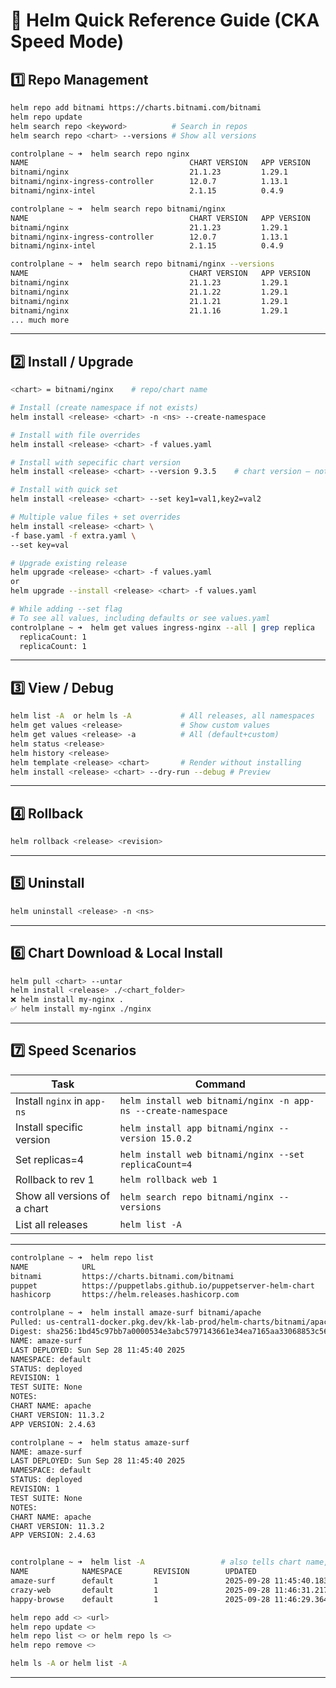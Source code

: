 # 🏹 **Helm Quick Reference Guide (CKA Speed Mode)**

## **1️⃣ Repo Management**

```bash
helm repo add bitnami https://charts.bitnami.com/bitnami
helm repo update
helm search repo <keyword>          # Search in repos
helm search repo <chart> --versions # Show all versions
```

```bash
controlplane ~ ➜  helm search repo nginx
NAME                                    CHART VERSION   APP VERSION     DESCRIPTION                                       
bitnami/nginx                           21.1.23         1.29.1          NGINX Open Source is a web server that can be a...
bitnami/nginx-ingress-controller        12.0.7          1.13.1          NGINX Ingress Controller is an Ingress controll...
bitnami/nginx-intel                     2.1.15          0.4.9           DEPRECATED NGINX Open Source for Intel is a lig...

controlplane ~ ➜  helm search repo bitnami/nginx
NAME                                    CHART VERSION   APP VERSION     DESCRIPTION                                       
bitnami/nginx                           21.1.23         1.29.1          NGINX Open Source is a web server that can be a...
bitnami/nginx-ingress-controller        12.0.7          1.13.1          NGINX Ingress Controller is an Ingress controll...
bitnami/nginx-intel                     2.1.15          0.4.9           DEPRECATED NGINX Open Source for Intel is a lig...

controlplane ~ ➜  helm search repo bitnami/nginx --versions            # not version
NAME                                    CHART VERSION   APP VERSION     DESCRIPTION                                       
bitnami/nginx                           21.1.23         1.29.1          NGINX Open Source is a web server that can be a...
bitnami/nginx                           21.1.22         1.29.1          NGINX Open Source is a web server that can be a...
bitnami/nginx                           21.1.21         1.29.1          NGINX Open Source is a web server that can be a...
bitnami/nginx                           21.1.16         1.29.1          NGINX Open Source is a web server that can be a...
... much more
```

---

## **2️⃣ Install / Upgrade**

```bash
<chart> = bitnami/nginx    # repo/chart name

# Install (create namespace if not exists)
helm install <release> <chart> -n <ns> --create-namespace

# Install with file overrides
helm install <release> <chart> -f values.yaml

# Install with sepecific chart version
helm install <release> <chart> --version 9.3.5    # chart version — not the application (app) version

# Install with quick set
helm install <release> <chart> --set key1=val1,key2=val2

# Multiple value files + set overrides
helm install <release> <chart> \
-f base.yaml -f extra.yaml \
--set key=val

# Upgrade existing release
helm upgrade <release> <chart> -f values.yaml
or
helm upgrade --install <release> <chart> -f values.yaml
```

```bash
# While adding --set flag
# To see all values, including defaults or see values.yaml
controlplane ~ ➜  helm get values ingress-nginx --all | grep replica
  replicaCount: 1
  replicaCount: 1
```

---

## **3️⃣ View / Debug**

```bash
helm list -A  or helm ls -A           # All releases, all namespaces
helm get values <release>             # Show custom values
helm get values <release> -a          # All (default+custom)
helm status <release>
helm history <release>
helm template <release> <chart>       # Render without installing
helm install <release> <chart> --dry-run --debug # Preview
```

---

## **4️⃣ Rollback**

```bash
helm rollback <release> <revision>
```

---

## **5️⃣ Uninstall**

```bash
helm uninstall <release> -n <ns>
```

---

## **6️⃣ Chart Download & Local Install**

```bash
helm pull <chart> --untar
helm install <release> ./<chart_folder>
❌ helm install my-nginx .  
✅ helm install my-nginx ./nginx 
```

---

## **7️⃣ Speed Scenarios**

| **Task**                     | **Command**                                                   |
| ---------------------------- | ------------------------------------------------------------- |
| Install `nginx` in `app-ns`  | `helm install web bitnami/nginx -n app-ns --create-namespace` |
| Install specific version     | `helm install app bitnami/nginx --version 15.0.2`             |
| Set replicas=4               | `helm install web bitnami/nginx --set replicaCount=4`         |
| Rollback to rev 1            | `helm rollback web 1`                                         |
| Show all versions of a chart | `helm search repo bitnami/nginx --versions`                   |
| List all releases            | `helm list -A`                                                |

---

```bash
controlplane ~ ➜  helm repo list
NAME            URL                                                 
bitnami         https://charts.bitnami.com/bitnami                  
puppet          https://puppetlabs.github.io/puppetserver-helm-chart
hashicorp       https://helm.releases.hashicorp.com                 

controlplane ~ ➜  helm install amaze-surf bitnami/apache
Pulled: us-central1-docker.pkg.dev/kk-lab-prod/helm-charts/bitnami/apache:11.3.2
Digest: sha256:1bd45c97bb7a0000534e3abc5797143661e34ea7165aa33068853c567e6df9f2
NAME: amaze-surf
LAST DEPLOYED: Sun Sep 28 11:45:40 2025
NAMESPACE: default
STATUS: deployed
REVISION: 1
TEST SUITE: None
NOTES:
CHART NAME: apache
CHART VERSION: 11.3.2
APP VERSION: 2.4.63

controlplane ~ ➜  helm status amaze-surf
NAME: amaze-surf
LAST DEPLOYED: Sun Sep 28 11:45:40 2025
NAMESPACE: default
STATUS: deployed
REVISION: 1
TEST SUITE: None
NOTES:
CHART NAME: apache
CHART VERSION: 11.3.2
APP VERSION: 2.4.63


controlplane ~ ➜  helm list -A                 # also tells chart name, chart version, and app version
NAME            NAMESPACE       REVISION        UPDATED                                 STATUS       CHART           APP VERSION
amaze-surf      default         1               2025-09-28 11:45:40.183342347 +0000 UTC deployed     apache-11.3.2   2.4.63     
crazy-web       default         1               2025-09-28 11:46:31.217903645 +0000 UTC deployed     nginx-19.0.0    1.27.4     
happy-browse    default         1               2025-09-28 11:46:29.364833702 +0000 UTC deployed     nginx-19.0.0    1.27.4     

helm repo add <> <url>
helm repo update <>
helm repo list <> or helm repo ls <>
helm repo remove <>

helm ls -A or helm list -A
```

---
